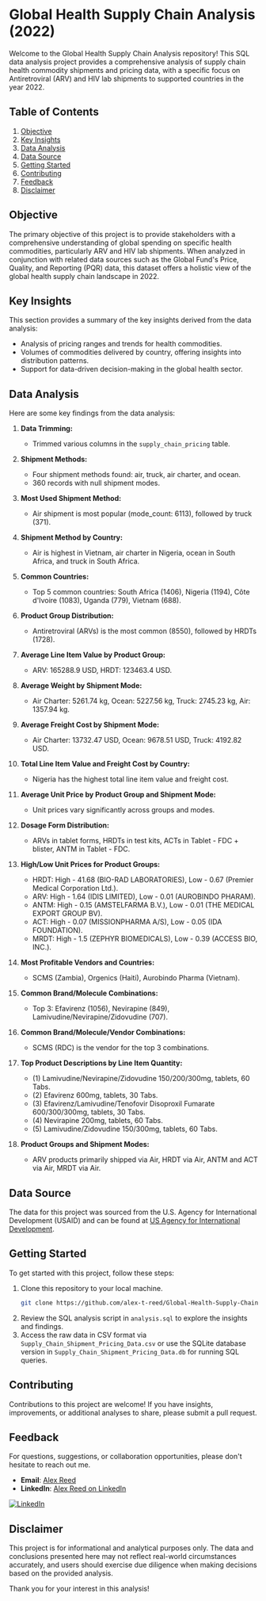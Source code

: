 # Global Health Supply Chain Analysis (2022)

Welcome to the Global Health Supply Chain Analysis repository! This SQL data analysis project provides a comprehensive analysis of supply chain health commodity shipments and pricing data, with a specific focus on Antiretroviral (ARV) and HIV lab shipments to supported countries in the year 2022.

## Table of Contents

1. [Objective](#objective)
2. [Key Insights](#key-insights)
3. [Data Analysis](#data-analysis)
4. [Data Source](#data-source)
5. [Getting Started](#getting-started)
6. [Contributing](#contributing)
7. [Feedback](#feedback)
8. [Disclaimer](#disclaimer)

## Objective

The primary objective of this project is to provide stakeholders with a comprehensive understanding of global spending on specific health commodities, particularly ARV and HIV lab shipments. When analyzed in conjunction with related data sources such as the Global Fund's Price, Quality, and Reporting (PQR) data, this dataset offers a holistic view of the global health supply chain landscape in 2022.

## Key Insights

This section provides a summary of the key insights derived from the data analysis:

- Analysis of pricing ranges and trends for health commodities.
- Volumes of commodities delivered by country, offering insights into distribution patterns.
- Support for data-driven decision-making in the global health sector.

## Data Analysis

Here are some key findings from the data analysis:
1. **Data Trimming:**
   - Trimmed various columns in the `supply_chain_pricing` table.

2. **Shipment Methods:**
   - Four shipment methods found: air, truck, air charter, and ocean.
   - 360 records with null shipment modes.

3. **Most Used Shipment Method:**
   - Air shipment is most popular (mode_count: 6113), followed by truck (371).

4. **Shipment Method by Country:**
   - Air is highest in Vietnam, air charter in Nigeria, ocean in South Africa, and truck in South Africa.

5. **Common Countries:**
   - Top 5 common countries: South Africa (1406), Nigeria (1194), Côte d'Ivoire (1083), Uganda (779), Vietnam (688).

6. **Product Group Distribution:**
   - Antiretroviral (ARVs) is the most common (8550), followed by HRDTs (1728).

7. **Average Line Item Value by Product Group:**
   - ARV: 165288.9 USD, HRDT: 123463.4 USD.

8. **Average Weight by Shipment Mode:**
   - Air Charter: 5261.74 kg, Ocean: 5227.56 kg, Truck: 2745.23 kg, Air: 1357.94 kg.

9. **Average Freight Cost by Shipment Mode:**
   - Air Charter: 13732.47 USD, Ocean: 9678.51 USD, Truck: 4192.82 USD.

10. **Total Line Item Value and Freight Cost by Country:**
    - Nigeria has the highest total line item value and freight cost.

11. **Average Unit Price by Product Group and Shipment Mode:**
    - Unit prices vary significantly across groups and modes.

12. **Dosage Form Distribution:**
    - ARVs in tablet forms, HRDTs in test kits, ACTs in Tablet - FDC + blister, ANTM in Tablet - FDC.

13. **High/Low Unit Prices for Product Groups:**
    - HRDT: High - 41.68 (BIO-RAD LABORATORIES), Low - 0.67 (Premier Medical Corporation Ltd.).
    - ARV: High - 1.64 (IDIS LIMITED), Low - 0.01 (AUROBINDO PHARAM).
    - ANTM: High - 0.15 (AMSTELFARMA B.V.), Low - 0.01 (THE MEDICAL EXPORT GROUP BV).
    - ACT: High - 0.07 (MISSIONPHARMA A/S), Low - 0.05 (IDA FOUNDATION).
    - MRDT: High - 1.5 (ZEPHYR BIOMEDICALS), Low - 0.39 (ACCESS BIO, INC.).

14. **Most Profitable Vendors and Countries:**
    - SCMS (Zambia), Orgenics (Haiti), Aurobindo Pharma (Vietnam).

15. **Common Brand/Molecule Combinations:**
    - Top 3: Efavirenz (1056), Nevirapine (849), Lamivudine/Nevirapine/Zidovudine (707).

16. **Common Brand/Molecule/Vendor Combinations:**
    - SCMS (RDC) is the vendor for the top 3 combinations.

17. **Top Product Descriptions by Line Item Quantity:**
    - (1) Lamivudine/Nevirapine/Zidovudine 150/200/300mg, tablets, 60 Tabs.
    - (2) Efavirenz 600mg, tablets, 30 Tabs.
    - (3) Efavirenz/Lamivudine/Tenofovir Disoproxil Fumarate 600/300/300mg, tablets, 30 Tabs.
    - (4) Nevirapine 200mg, tablets, 60 Tabs.
    - (5) Lamivudine/Zidovudine 150/300mg, tablets, 60 Tabs.

18. **Product Groups and Shipment Modes:**
    - ARV products primarily shipped via Air, HRDT via Air, ANTM and ACT via Air, MRDT via Air.


## Data Source

The data for this project was sourced from the U.S. Agency for International Development (USAID) and can be found at [US Agency for International Development](https://catalog.data.gov/dataset/supply-chain-shipment-pricing-data-07d29).

## Getting Started

To get started with this project, follow these steps:

1. Clone this repository to your local machine.
   ```bash
   git clone https://github.com/alex-t-reed/Global-Health-Supply-Chain-Analysis-2022
2. Review the SQL analysis script in `analysis.sql` to explore the insights and findings.
3. Access the raw data in CSV format via `Supply_Chain_Shipment_Pricing_Data.csv` or use the SQLite database version in `Supply_Chain_Shipment_Pricing_Data.db` for running SQL queries.

## Contributing

Contributions to this project are welcome! If you have insights, improvements, or additional analyses to share, please submit a pull request.

## Feedback

For questions, suggestions, or collaboration opportunities, please don't hesitate to reach out me.
- **Email**: [Alex Reed](mailto:alexreed@ucsb.edu)
- **LinkedIn**: [Alex Reed on LinkedIn](https://www.linkedin.com/in/alextreed)

[![LinkedIn](https://img.shields.io/badge/LinkedIn-0077B5?style=for-the-badge&logo=linkedin&logoColor=white)](https://www.linkedin.com/in/alextreed)

## Disclaimer

This project is for informational and analytical purposes only. The data and conclusions presented here may not reflect real-world circumstances accurately, and users should exercise due diligence when making decisions based on the provided analysis.

Thank you for your interest in this analysis!

